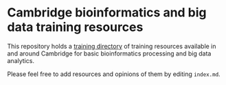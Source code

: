 # Cambridge bioinformatics and big data training resources

This repository holds a [training
directory](https://johnreid.github.io/Cam-Bio-Big-Data/) of training resources
available in and around Cambridge for basic bioinformatics processing and big
data analytics.

Please feel free to add resources and opinions of them by editing `index.md`.
